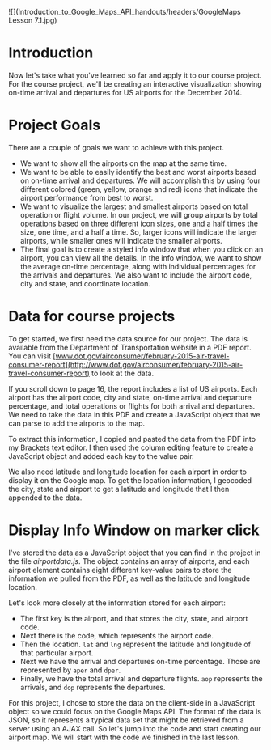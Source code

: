 ![](Introduction_to_Google_Maps_API_handouts/headers/GoogleMaps Lesson 7.1.jpg)
# Introduction

Now let's take what you've learned so far and apply it to our course project. For the course project, we'll be creating an interactive visualization showing on-time arrival and departures for US airports for the December 2014.

# Project Goals

There are a couple of goals we want to achieve with this project.

* We want to show all the airports on the map at the same time.
* We want to be able to easily identify the best and worst airports based on on-time arrival and departures. We will accomplish this by using four different colored (green, yellow, orange and red) icons that indicate the airport performance from best to worst.
* We want to visualize the largest and smallest airports based on total operation or flight volume. In our project, we will group airports by total operations based on three different icon sizes, one and a half times the size, one time, and a half a time. So, larger icons will indicate the larger airports, while smaller ones will indicate the smaller airports.
* The final goal is to create a styled info window that when you click on an airport, you can view all the details. In the info window, we want to show the average on-time percentage, along with individual percentages for the arrivals and departures. We also want to include the airport code, city and state, and coordinate location.

# Data for course projects

To get started, we first need the data source for our project. The data is available from the Department of Transportation website in a PDF report. You can visit [www.dot.gov/airconsumer/february-2015-air-travel-consumer-report](http://www.dot.gov/airconsumer/february-2015-air-travel-consumer-report) to look at the data.

If you scroll down to page 16, the report includes a list of US airports. Each airport has the airport code, city and state, on-time arrival and departure percentage, and total operations or flights for both arrival and departures. We need to take the data in this PDF and create a JavaScript object that we can parse to add the airports to the map.

To extract this information, I copied and pasted the data from the PDF into my Brackets text editor. I then used the column editing feature to create a JavaScript object and added each key to the value pair.

We also need latitude and longitude location for each airport in order to display it on the Google map. To get the location information, I geocoded the city, state and airport to get a latitude and longitude that I then appended to the data.

# Display Info Window on marker click

I've stored the data as a JavaScript object that you can find in the project in the file *airportdata.js*. The object contains an array of airports, and each airport element contains eight different key-value pairs to store the information we pulled from the PDF, as well as the latitude and longitude location.

Let's look more closely at the information stored for each airport:

* The first key is the airport, and that stores the city, state, and airport code.
* Next there is the code, which represents the airport code.
* Then the location. `lat` and `lng` represent the latitude and longitude of that particular airport.
* Next we have the arrival and departures on-time percentage. Those are represented by `aper` and `dper`.
* Finally, we have the total arrival and departure flights. `aop` represents the arrivals, and `dop` represents the departures.

For this project, I chose to store the data on the client-side in a JavaScript object so we could focus on the Google Maps API. The format of the data is JSON, so it represents a typical data set that might be retrieved from a server using an AJAX call. So let's jump into the code and start creating our airport map. We will start with the code we finished in the last lesson.